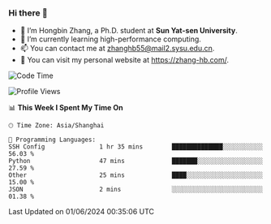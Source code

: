 ### Hi there 👋

- 🔭 I’m Hongbin Zhang, a Ph.D. student at **Sun Yat-sen University**.
- 🌱 I’m currently learning high-performance computing.
- 📫 You can contact me at zhanghb55@mail2.sysu.edu.cn.
- 👀 You can visit my personal website at https://zhang-hb.com/.

<!--START_SECTION:waka-->
![Code Time](http://img.shields.io/badge/Code%20Time-320%20hrs%2059%20mins-blue)

![Profile Views](http://img.shields.io/badge/Profile%20Views-0-blue)

📊 **This Week I Spent My Time On** 

```text
🕑︎ Time Zone: Asia/Shanghai

💬 Programming Languages: 
SSH Config               1 hr 35 mins        ██████████████░░░░░░░░░░░   56.03 % 
Python                   47 mins             ███████░░░░░░░░░░░░░░░░░░   27.59 % 
Other                    25 mins             ████░░░░░░░░░░░░░░░░░░░░░   15.00 % 
JSON                     2 mins              ░░░░░░░░░░░░░░░░░░░░░░░░░   01.38 % 
```


 Last Updated on 01/06/2024 00:35:06 UTC
<!--END_SECTION:waka-->
